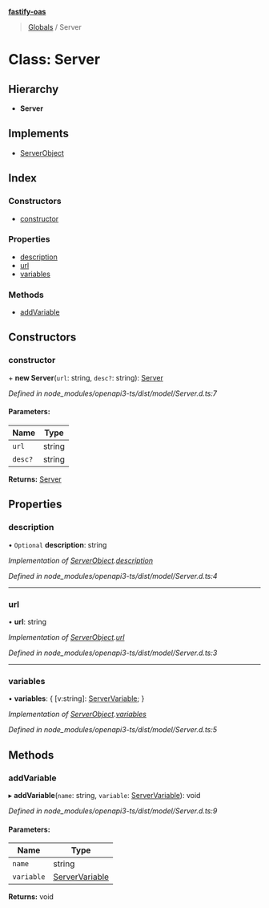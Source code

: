 **[fastify-oas](../README.md)**

> [Globals](../README.md) / Server

# Class: Server

## Hierarchy

* **Server**

## Implements

* [ServerObject](../interfaces/serverobject.md)

## Index

### Constructors

* [constructor](server.md#constructor)

### Properties

* [description](server.md#description)
* [url](server.md#url)
* [variables](server.md#variables)

### Methods

* [addVariable](server.md#addvariable)

## Constructors

### constructor

\+ **new Server**(`url`: string, `desc?`: string): [Server](server.md)

*Defined in node_modules/openapi3-ts/dist/model/Server.d.ts:7*

#### Parameters:

Name | Type |
------ | ------ |
`url` | string |
`desc?` | string |

**Returns:** [Server](server.md)

## Properties

### description

• `Optional` **description**: string

*Implementation of [ServerObject](../interfaces/serverobject.md).[description](../interfaces/serverobject.md#description)*

*Defined in node_modules/openapi3-ts/dist/model/Server.d.ts:4*

___

### url

•  **url**: string

*Implementation of [ServerObject](../interfaces/serverobject.md).[url](../interfaces/serverobject.md#url)*

*Defined in node_modules/openapi3-ts/dist/model/Server.d.ts:3*

___

### variables

•  **variables**: { [v:string]: [ServerVariable](servervariable.md);  }

*Implementation of [ServerObject](../interfaces/serverobject.md).[variables](../interfaces/serverobject.md#variables)*

*Defined in node_modules/openapi3-ts/dist/model/Server.d.ts:5*

## Methods

### addVariable

▸ **addVariable**(`name`: string, `variable`: [ServerVariable](servervariable.md)): void

*Defined in node_modules/openapi3-ts/dist/model/Server.d.ts:9*

#### Parameters:

Name | Type |
------ | ------ |
`name` | string |
`variable` | [ServerVariable](servervariable.md) |

**Returns:** void
